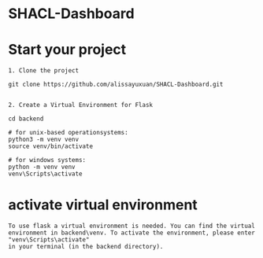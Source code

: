 # SHACL-Dashboard

# Start your project
    1. Clone the project

    git clone https://github.com/alissayuxuan/SHACL-Dashboard.git


    2. Create a Virtual Environment for Flask

    cd backend

    # for unix-based operationsystems:
    python3 -m venv venv
    source venv/bin/activate

    # for windows systems:
    python -m venv venv
    venv\Scripts\activate



# activate virtual environment
    To use flask a virtual environment is needed. You can find the virtual environment in backend\venv. To activate the environment, please enter
    "venv\Scripts\activate"
    in your terminal (in the backend directory).
    

